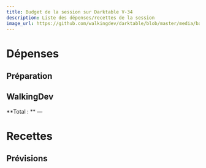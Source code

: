 ```yaml
---
title: Budget de la session sur Darktable V-34
description: Liste des dépenses/recettes de la session
image_url: https://github.com/walkingdev/darktable/blob/master/media/banner-compta.png?raw=true
---
```


# Dépenses

## Préparation

## WalkingDev


**Total : **
—

# Recettes

## Prévisions
